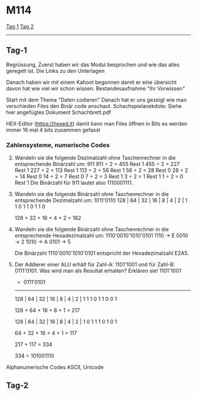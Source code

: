 # M114

[Tag 1](#Tag-1)
[Tag 2](#Tag-2)

----------------

## Tag-1
Begrüssung, Zuerst haben wir das Modul besprochen und wie das alles geregelt ist. Die Links zu den Unterlagen

Danach haben wir mit einem Kahoot begonnen damit er eine übersicht davon hat wie viel wir schon wissen.
Bestandesaufnahme "Ihr Vorwissen"

Start mit dem Thema "Daten codieren"
  Danach hat er uns gezeigt wie man verschieden Files den Binär code anschaut.
  Schachspielanekdote: Siehe hier angefügtes Dokument Schachbrett.pdf

HEX-Editor (https://hexed.it)
  damit kann man Files öffnen in Bits es werden immer 16 mal 4 bits zusammen gefasst

	
### Zahlensysteme, numerische Codes

2. Wandeln sie die folgende Dezimalzahl ohne Taschenrechner in die entsprechende Binärzahl um: 911
    911 ÷ 2 = 455 Rest 1
    455 ÷ 2 = 227 Rest 1
    227 ÷ 2 = 113 Rest 1
    113 ÷ 2 = 56 Rest 1
    56 ÷ 2 = 28 Rest 0
    28 ÷ 2 = 14 Rest 0
    14 ÷ 2 = 7 Rest 0
    7 ÷ 2 = 3 Rest 1
    3 ÷ 2 = 1 Rest 1
    1 ÷ 2 = 0 Rest 1
    Die Binärzahl für 911 lautet also 1110001111.
    
3. Wandeln sie die folgende Binärzahl ohne Taschenrechner in die entsprechende Dezimalzahl um: 1011'0110 
   128 | 64 | 32 | 16 | 8 | 4 | 2 | 1
    1     0    1    1   0   1   1   0
    
    128 + 32 + 16 + 4 + 2 = 182
    
4. Wandeln sie die folgende Binärzahl ohne Taschenrechner in die entsprechende Hexadezimalzahl um: 1110'0010'1010'0101
    1110 -> E
    0010 -> 2
    1010 -> A
    0101 -> 5
    
    Die Binärzahl 1110'0010'1010'0101 entspricht der Hexadezimalzahl E2A5.
    
5. Der Addierer einer ALU erhält für Zahl-A: 1101'1001 und für Zahl-B: 0111'0101. Was wird man als Resultat erhalten? Erklären sie!
       1101'1001
    + 0111'0101
    ------------
    
    128 | 64 | 32 | 16 | 8 | 4 | 2 | 1
    1     1    0    1   1   0   0   1
    
    128 + 64 + 16 + 8 + 1 = 217
    
    128 | 64 | 32 | 16 | 8 | 4 | 2 | 1
    0     1    1    1   0   1   0   1
    
    64 + 32 + 16 + 4 + 1 = 117
    
    217 + 117 = 334
    
    334 = 101001110

Alphanumerische Codes ASCII, Unicode

## Tag-2
